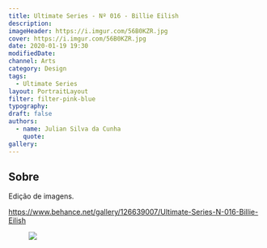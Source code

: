 ```yaml
---
title: Ultimate Series - Nº 016 - Billie Eilish
description:
imageHeader: https://i.imgur.com/56B0KZR.jpg
cover: https://i.imgur.com/56B0KZR.jpg
date: 2020-01-19 19:30
modifiedDate:
channel: Arts
category: Design
tags:
  - Ultimate Series
layout: PortraitLayout
filter: filter-pink-blue
typography:
draft: false
authors:
  - name: Julian Silva da Cunha
    quote:
gallery:
---
```


## Sobre

Edição de imagens.

https://www.behance.net/gallery/126639007/Ultimate-Series-N-016-Billie-Eilish

<figure>
<img src="https://i.imgur.com/56B0KZR.jpg" className="max-w-none mx-auto block"/>
</figure>
